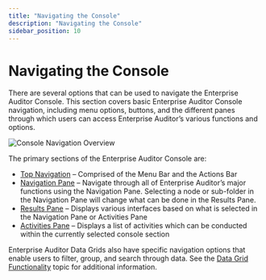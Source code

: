 ```yaml
---
title: "Navigating the Console"
description: "Navigating the Console"
sidebar_position: 10
---
```


# Navigating the Console

There are several options that can be used to navigate the Enterprise Auditor Console. This section
covers basic Enterprise Auditor Console navigation, including menu options, buttons, and the
different panes through which users can access Enterprise Auditor’s various functions and options.

![Console Navigation Overview](/img/product_docs/accessanalyzer/11.6/admin/navigate/navigationoverview.webp)

The primary sections of the Enterprise Auditor Console are:

- [Top Navigation](/docs/accessanalyzer/11.6/admin/navigate/top.md) –
  Comprised of the Menu Bar and the Actions Bar
- [Navigation Pane](/docs/accessanalyzer/11.6/admin/navigate/pane.md)
  – Navigate through all of Enterprise Auditor’s major functions using the Navigation Pane.
  Selecting a node or sub-folder in the Navigation Pane will change what can be done in the Results
  Pane.
- [Results Pane](/docs/accessanalyzer/11.6/admin/navigate/resultspane.md)
  – Displays various interfaces based on what is selected in the Navigation Pane or Activities Pane
- [Activities Pane](/docs/accessanalyzer/11.6/admin/navigate/activitiespane.md)
  – Displays a list of activities which can be conducted within the currently selected console
  section

Enterprise Auditor Data Grids also have specific navigation options that enable users to filter,
group, and search through data. See the
[Data Grid Functionality](/docs/accessanalyzer/11.6/admin/navigate/datagrid.md)
topic for additional information.
